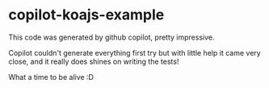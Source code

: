 # copilot-koajs-example

This code was generated by github copilot, pretty impressive. 

Copilot couldn't generate everything first try but with little help it came very close, and it really does shines on writing the tests!

What a time to be alive :D
